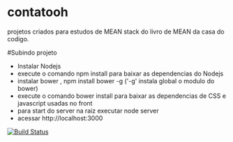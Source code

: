 # contatooh
projetos criados para estudos de MEAN stack do livro de MEAN da casa do codigo.

#Subindo projeto

- Instalar Nodejs
- execute o comando npm install para baixar as dependencias do Nodejs
- instalar bower , npm install bower -g    ('-g' instala global o modulo do bower)
- execute o comando bower install para baixar as dependencias de CSS e javascript usadas no front
- para start do server na raiz executar node server
- acessar  http://localhost:3000


[![Build Status](https://travis-ci.org/fernandosvrosa/contatooh.svg?branch=master)](https://travis-ci.org/fernandosvrosa/contatooh)